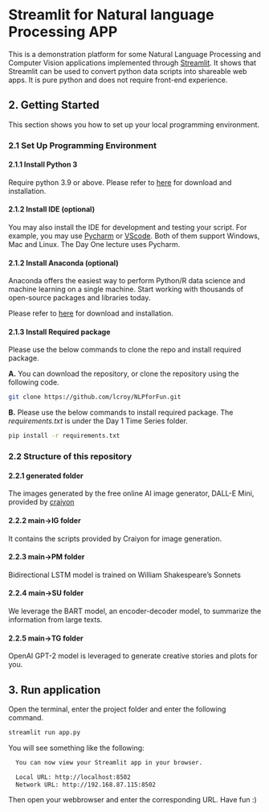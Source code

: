 # Streamlit for Natural language Processing APP
This is a demonstration platform for some Natural Language Processing and Computer Vision applications implemented through [Streamlit](https://streamlit.io/).
It shows that Streamlit can be used to convert python data scripts into shareable web apps. It is pure python and does not require front-end experience.

## 2. Getting Started
This section shows you how to set up your local programming environment.
### 2.1 Set Up Programming Environment

#### 2.1.1 Install Python 3

Require python 3.9 or above. Please refer to [here](https://www.python.org/downloads/) for download and installation. 

#### 2.1.2 Install IDE (optional)

You may also install the IDE for development and testing your script. For example, you
may use [Pycharm](https://www.jetbrains.com/pycharm/) or [VScode](https://code.visualstudio.com/download). Both of 
them support Windows, Mac and Linux. The Day One lecture uses Pycharm.

#### 2.1.2 Install Anaconda (optional)
Anaconda offers the easiest way to perform Python/R data science and machine learning 
on a single machine. Start working with thousands of open-source packages and libraries 
today. 

Please refer to [here](https://www.anaconda.com/#) for download and installation. 

#### 2.1.3 Install Required package
Please use the below commands to clone the repo and install required package.

**A.** You can download the repository, or clone the repository using the following code.
```sh
git clone https://github.com/lcroy/NLPforFun.git
```
**B.** 
Please use the below commands to install required package. The *requirements.txt* is under the Day 1 
Time Series folder.
```sh
pip install -r requirements.txt
```
### 2.2 Structure of this repository
#### 2.2.1 generated folder
The images generated by the free online AI image generator, DALL-E Mini, provided by [craiyon](https://www.craiyon.com/)

#### 2.2.2 main->IG folder
It contains the scripts provided by Craiyon for image generation.

#### 2.2.3 main->PM folder
Bidirectional LSTM model is trained on William Shakespeare’s Sonnets 

#### 2.2.4 main->SU folder
We leverage the BART model, an encoder-decoder model, to summarize the information from large texts. 

#### 2.2.5 main->TG folder
OpenAI GPT-2 model is leveraged to generate creative stories and plots for you.

## 3. Run application
Open the terminal, enter the project folder and enter the following command. 
```sh
streamlit run app.py
```
You will see something like the following:
```sh
  You can now view your Streamlit app in your browser.

  Local URL: http://localhost:8502
  Network URL: http://192.168.87.115:8502
```
Then open your webbrowser and enter the corresponding URL. Have fun :) 



